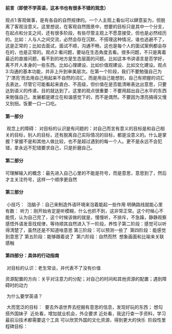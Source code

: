 #### 前言（即使不学英语，这本书也有很多不错的观念）

​		观点1:客观做事，是有各自的自然规律的。一个人主观上看似可以肆意妄为，但脱离了客观没意义。这里想说，在客观自然图景中，想要的目标只是其中一个分支，在起点和分支之间，还有很多阶段，有些尽管主观上不愿意接受，但也是必然经历的。比如：人与人之间交流，必然会存在沉默、不搭理这种情况，谁也逃避不了，这是正常的；比如去面试，面试不顺，沟通不畅，这也是每个人的面试案例都会存在的，也是正常的。
​		观点2:看问题，要站在生态角度去看。很多问题，不只是离着最近的直接问题，看不到的地方是生态层面的问题。比如这本书讲语言是否学好，离不开人本身的一些东西。比如心理建设、比如价值观建设、比如文化建设。
​		观点3:沟通的基本功能，并非上升到审美层次。在第一个阶段，我们不要勉强自己为了‘漂亮’而去用自己用起来不自然的词汇，而是用自己能想到，自己有把握的词汇去表达，尽管它可能看起来直白、不高级，但价值在是否能清晰表达出意思，只要达到语义的传递，目的就达到了。这里的观点很重要：不要用超出自己水平的东西来勉强自己。发展都是建立在和谐感觉下的，而不是偶然。不要因为漂亮搞得又慢又别扭。饭要一口一口吃。



#### 第一部分

​		观念上的障碍：
​				对目标的认识是有问题的：对自己而言有意义的目标是和自己相关的目标，别人的目标，还有脱离自己实际情况的目标，都是没意义的。
​				什么是掌握？掌握不是和其他人做比较，也不是超过遇到的每一个人。更不是永远不会犯错，拿永远不犯错要求自己，只是折磨自己。



#### 第二部分

​		可理解输入的概念：最先进入自己心里的不能是符号，而是意思，意思到了，然后才主关注符号，这样一个顺序更自然



#### 第三部分

​		小技巧：
​				泡脑子：自己来制造外语环境来泡着能起一些作用
​				明确路线就能心里有数：
​						听力：刚开始肯定是听模糊，什么也抓不到，这非常正常。这个时候心不能慌，认为自己完了，这个时候该做的就是，慢慢听，不排斥，不急躁，静静观察感悟外语发音找规律，等待顺其自然进入下一阶段，养性子
​						第二阶段：感觉可以听得清楚了，虽然还是不知道啥意思
​						第三阶段：可以预测一些了
​						第四阶段：能感觉到意思了
​						第五阶段：能够跟着说了
​						第六阶段：自然而然
​			想象画面和比喻来关联感触



#### 第四部分：具体的行动指南

​		对目标的认识：老生常谈，并代表不了没有价值

​				资源配置的方向：关乎对注意力的分配；对自己的时间和其他资源的配置；遇到障碍时的动力

​				为什么要学英语？

​						大而宽泛的目标：
​						要去外语世界去挖掘有意思的信息，发现好玩的东西；
​						想勾搭外国妹子
​						近处看，增加就业机会，外企要求
​						近处看，我这行查一手资料，学习最前沿技术都需要这个工具
​						可以欣赏外国的文化资源，得到更大的快乐	
​						阶段性里程碑目标：
​															